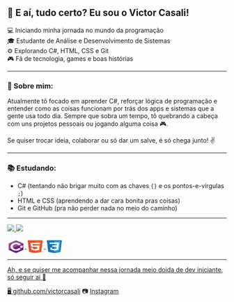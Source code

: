 ## 👋 E aí, tudo certo? Eu sou o Victor Casali!

💻 Iniciando minha jornada no mundo da programação  
🎓 Estudante de Análise e Desenvolvimento de Sistemas  
⚙️ Explorando C#, HTML, CSS e Git  
🎮 Fã de tecnologia, games e boas histórias

---

### 🚀 Sobre mim:
Atualmente tô focado em aprender C#, reforçar lógica de programação e entender como as coisas funcionam por trás dos apps e sistemas que a gente usa todo dia. Sempre que sobra um tempo, tô quebrando a cabeça com uns projetos pessoais ou jogando alguma coisa 🎮.

Se quiser trocar ideia, colaborar ou só dar um salve, é só chega junto! ✌️

---

### 📚 Estudando:
- C# (tentando não brigar muito com as chaves `{}` e os pontos-e-vírgulas `;`)
- HTML e CSS (aprendendo a dar cara bonita pras coisas)
- Git e GitHub (pra não perder nada no meio do caminho)

---
<div>
 <a href="https://github.com/victorcasali">
   <img height="180em" src="https://github-readme-stats.vercel.app/api?username=victorcasali&show_icons=true&theme=dark&include_all_commits=true&count_private=true"/>
   
   <img height="180em" src="https://github-readme-stats.vercel.app/api/top-langs/?username=victorcasali&layout=compact&langs_count=7&theme=dark"/>
 </div>
<div style="display: inline_block"><br>
<img align="center" alt="Vitu-Csharp" height="30" width="40" src="https://raw.githubusercontent.com/devicons/devicon/master/icons/csharp/csharp-original.svg">
<img align="center" alt="Vitu-HTML" height="30" width="40" src="https://raw.githubusercontent.com/devicons/devicon/master/icons/html5/html5-original.svg">
<img align="center" alt="Vitu-CSS" height="30" width="40" src="https://raw.githubusercontent.com/devicons/devicon/master/icons/css3/css3-original.svg">
</div>


---

Ah, e se quiser me acompanhar nessa jornada meio doida de dev iniciante, só seguir aí 🤙  

🖥️ [github.com/victorcasali](https://github.com/victorcasali)
📷 [Instagram](https://www.instagram.com/vitu.casali/) 
